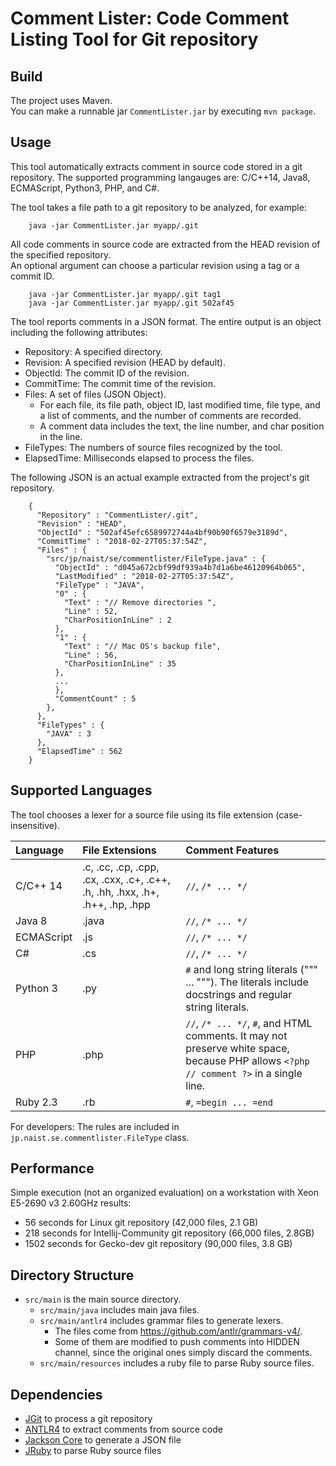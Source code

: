 # Comment Lister: Code Comment Listing Tool for Git repository

## Build

The project uses Maven.  
You can make a runnable jar `CommentLister.jar` by executing `mvn package`. 


## Usage

This tool automatically extracts comment in source code stored in a git repository.
The supported programming langauges are: C/C++14, Java8, ECMAScript, Python3, PHP, and C#. 

The tool takes a file path to a git repository to be analyzed, for example:

        java -jar CommentLister.jar myapp/.git

All code comments in source code are extracted from the HEAD revision of the specified repository.  
An optional argument can choose a particular revision using a tag or a commit ID.

        java -jar CommentLister.jar myapp/.git tag1
        java -jar CommentLister.jar myapp/.git 502af45

The tool reports comments in a JSON format.
The entire output is an object including the following attributes:
 - Repository: A specified directory.
 - Revision: A specified revision (HEAD by default).
 - ObjectId: The commit ID of the revision.
 - CommitTime: The commit time of the revision.
 - Files: A set of files (JSON Object). 
   - For each file, its file path, object ID, last modified time, file type, and a list of comments, and the number of comments are recorded.
   - A comment data includes the text, the line number, and char position in the line.
 - FileTypes: The numbers of source files recognized by the tool.
 - ElapsedTime: Milliseconds elapsed to process the files. 

The following JSON is an actual example extracted from the project's git repository.

        {
          "Repository" : "CommentLister/.git",
          "Revision" : "HEAD",
          "ObjectId" : "502af45efc6589972744a4bf90b90f6579e3189d",
          "CommitTime" : "2018-02-27T05:37:54Z",
          "Files" : {
            "src/jp/naist/se/commentlister/FileType.java" : {
              "ObjectId" : "d045a672cbf99df939a4b7d1a6be46120964b065",
              "LastModified" : "2018-02-27T05:37:54Z",
              "FileType" : "JAVA",
              "0" : {
                "Text" : "// Remove directories ",
                "Line" : 52,
                "CharPositionInLine" : 2
              },
              "1" : {
                "Text" : "// Mac OS's backup file",
                "Line" : 56,
                "CharPositionInLine" : 35
              },
              ...
              },
              "CommentCount" : 5
            },
          },
          "FileTypes" : {
            "JAVA" : 3
          },
          "ElapsedTime" : 562
        }

## Supported Languages

The tool chooses a lexer for a source file using its file extension (case-insensitive).

|Language|File Extensions|Comment Features|
|:-------|:--------------|:---------------|
|C/C++ 14|.c, .cc, .cp, .cpp, .cx, .cxx, .c+, .c++, .h, .hh, .hxx, .h+, .h++, .hp, .hpp|`//`, `/* ... */`|
|Java 8|.java|`//`, `/* ... */`|
|ECMAScript|.js|`//`, `/* ... */`|
|C#|.cs|`//`, `/* ... */`|
|Python 3|.py|`#` and long string literals (""" ... """). The literals include docstrings and regular string literals.|
|PHP|.php|`//`, `/* ... */`, `#`, and HTML comments. It may not preserve white space, because PHP allows `<?php // comment ?>` in a single line.|
|Ruby 2.3|.rb|`#`, `=begin ... =end`|

For developers: The rules are included in `jp.naist.se.commentlister.FileType` class.


## Performance

Simple execution (not an organized evaluation) on a workstation with Xeon E5-2690 v3 2.60GHz results:
 - 56 seconds for Linux git repository (42,000 files, 2.1 GB)
 - 218 seconds for Intellij-Community git repository (66,000 files, 2.8GB)
 - 1502 seconds for Gecko-dev git repository (90,000 files, 3.8 GB)


## Directory Structure

  - `src/main` is the main source directory.
    - `src/main/java` includes main java files.
    - `src/main/antlr4` includes grammar files to generate lexers.  
      - The files come from https://github.com/antlr/grammars-v4/. 
      - Some of them are modified to push comments into HIDDEN channel, since the original ones simply discard the comments.  
    - `src/main/resources` includes a ruby file to parse Ruby source files.     

## Dependencies

 - [JGit](https://www.eclipse.org/jgit/) to process a git repository
 - [ANTLR4](http://www.antlr.org/index.html) to extract comments from source code
 - [Jackson Core](https://github.com/FasterXML/jackson-core) to generate a JSON file
 - [JRuby](http://jruby.org/) to parse Ruby source files

